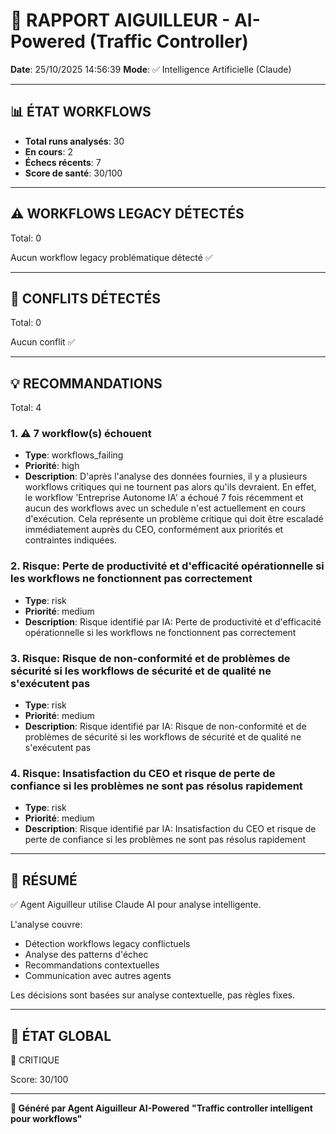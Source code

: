# 🚦 RAPPORT AIGUILLEUR - AI-Powered (Traffic Controller)

**Date**: 25/10/2025 14:56:39
**Mode**: ✅ Intelligence Artificielle (Claude)

---

## 📊 ÉTAT WORKFLOWS

- **Total runs analysés**: 30
- **En cours**: 2
- **Échecs récents**: 7
- **Score de santé**: 30/100

---

## ⚠️  WORKFLOWS LEGACY DÉTECTÉS

Total: 0



Aucun workflow legacy problématique détecté ✅

---

## 🚨 CONFLITS DÉTECTÉS

Total: 0

Aucun conflit ✅

---

## 💡 RECOMMANDATIONS

Total: 4


### 1. ⚠️ 7 workflow(s) échouent

- **Type**: workflows_failing
- **Priorité**: high
- **Description**: D'après l'analyse des données fournies, il y a plusieurs workflows critiques qui ne tournent pas alors qu'ils devraient. En effet, le workflow 'Entreprise Autonome IA' a échoué 7 fois récemment et aucun des workflows avec un schedule n'est actuellement en cours d'exécution. Cela représente un problème critique qui doit être escaladé immédiatement auprès du CEO, conformément aux priorités et contraintes indiquées.


### 2. Risque: Perte de productivité et d'efficacité opérationnelle si les workflows ne fonctionnent pas correctement

- **Type**: risk
- **Priorité**: medium
- **Description**: Risque identifié par IA: Perte de productivité et d'efficacité opérationnelle si les workflows ne fonctionnent pas correctement


### 3. Risque: Risque de non-conformité et de problèmes de sécurité si les workflows de sécurité et de qualité ne s'exécutent pas

- **Type**: risk
- **Priorité**: medium
- **Description**: Risque identifié par IA: Risque de non-conformité et de problèmes de sécurité si les workflows de sécurité et de qualité ne s'exécutent pas


### 4. Risque: Insatisfaction du CEO et risque de perte de confiance si les problèmes ne sont pas résolus rapidement

- **Type**: risk
- **Priorité**: medium
- **Description**: Risque identifié par IA: Insatisfaction du CEO et risque de perte de confiance si les problèmes ne sont pas résolus rapidement




---

## 🎯 RÉSUMÉ

✅ Agent Aiguilleur utilise Claude AI pour analyse intelligente.

L'analyse couvre:
- Détection workflows legacy conflictuels
- Analyse des patterns d'échec
- Recommandations contextuelles
- Communication avec autres agents

Les décisions sont basées sur analyse contextuelle, pas règles fixes.

---

## 🔄 ÉTAT GLOBAL

🔴 CRITIQUE

Score: 30/100

---

**🚦 Généré par Agent Aiguilleur AI-Powered**
**"Traffic controller intelligent pour workflows"**
